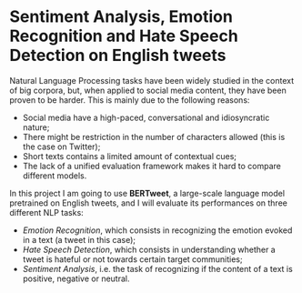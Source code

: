 # Sentiment Analysis, Emotion Recognition and Hate Speech Detection on English tweets

Natural Language Processing tasks have been widely studied in the context of big corpora, but, when applied to social media content, they have been proven to be harder. This is mainly due to the following reasons:

- Social media have a high-paced, conversational and idiosyncratic nature;
- There might be restriction in the number of characters allowed (this is the case on Twitter);
- Short texts contains a limited amount of contextual cues;
- The lack of a unified evaluation framework makes it hard to compare different models.

In this project I am going to use **BERTweet**, a large-scale language model pretrained on English tweets, and I will evaluate its performances on three different NLP tasks:

- *Emotion Recognition*, which consists in recognizing the emotion evoked in a text (a tweet in this case);
- *Hate Speech Detection*, which consists in understanding whether a tweet is hateful or not towards certain target communities;
- *Sentiment Analysis*, i.e. the task of recognizing if the content of a text is positive, negative or neutral.
